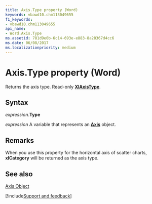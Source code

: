 ```yaml
---
title: Axis.Type property (Word)
keywords: vbawd10.chm113049655
f1_keywords:
- vbawd10.chm113049655
api_name:
- Word.Axis.Type
ms.assetid: 781d9e0b-6c14-693e-e883-8a28367d4cc6
ms.date: 06/08/2017
ms.localizationpriority: medium
---
```



# Axis.Type property (Word)

Returns the axis type. Read-only **[XlAxisType](Word.xlaxistype.md)**.


## Syntax

_expression_.**Type**

_expression_ A variable that represents an **[Axis](Word.Axis.md)** object.


## Remarks

When you use this property for the horizontal axis of scatter charts, **xlCategory** will be returned as the axis type.


## See also


[Axis Object](Word.Axis.md)

[!include[Support and feedback](~/includes/feedback-boilerplate.md)]